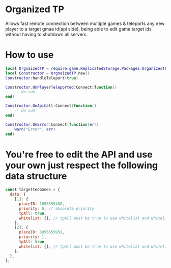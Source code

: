 # Organized TP

Allows fast remote connection between multiple games & teleports any new player to a target gmae id(api side), being able to edit game target ids without having to shutdown all servers.

# How to use

```lua
local OrgnaizedTP = require(game.ReplicatedStorage.Packages.OrganizedTP)
local Constructor = OrgnaizedTP.new()
Constructor:handleTeleport(true)

Constructor.OnPlayerTeleported:Connect(function()
    -- do sum
end)

Constructor.OnApiCall:Connect(function()
    -- do sum
end)

Constructor.OnError:Connect(function(err)
	warn("Error", err)
end)
```

# You're free to edit the API and use your own just respect the following data structure

```js
const targettedGames = {
  data: {
    [1]: {
      placeID: 1056599488,
      priority: 0, // absolute priority
      tpAll: true,
      whitelist: {}, // tpAll must be true to use whitelist and whitelist must be user IDs
    },
    [2]: {
      placeID: 8956559959,
      priority: 1,
      tpAll: true,
      whitelist: {}, // tpAll must be true to use whitelist and whitelist must be user IDs
    },
  },
};
```